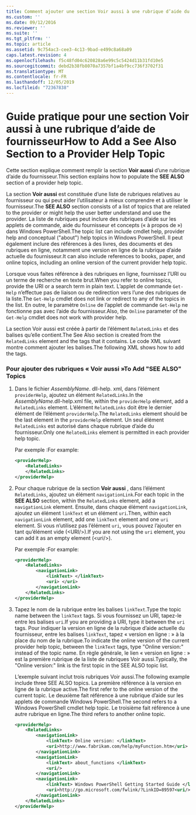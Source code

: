 ```yaml
---
title: Comment ajouter une section Voir aussi à une rubrique d’aide du fournisseur | Microsoft Docs
ms.custom: ''
ms.date: 09/12/2016
ms.reviewer: ''
ms.suite: ''
ms.tgt_pltfrm: ''
ms.topic: article
ms.assetid: 9c754ac3-cee3-4c13-9bad-e499c8a68a09
caps.latest.revision: 4
ms.openlocfilehash: f5c48fd04c620828a6e99c5c5424d11b31fd10e5
ms.sourcegitcommit: debd2b38fb8070a7357bf1a4bf9cc736f3702f31
ms.translationtype: MT
ms.contentlocale: fr-FR
ms.lasthandoff: 12/05/2019
ms.locfileid: "72367838"
---
```

# <a name="how-to-add-a-see-also-section-to-a-provider-help-topic"></a><span data-ttu-id="64389-102">Guide pratique pour une section Voir aussi à une rubrique d’aide de fournisseur</span><span class="sxs-lookup"><span data-stu-id="64389-102">How to Add a See Also Section to a Provider Help Topic</span></span>

<span data-ttu-id="64389-103">Cette section explique comment remplir la section **Voir aussi** d’une rubrique d’aide du fournisseur.</span><span class="sxs-lookup"><span data-stu-id="64389-103">This section explains how to populate the **SEE ALSO** section of a provider help topic.</span></span>

<span data-ttu-id="64389-104">La section **Voir aussi** est constituée d’une liste de rubriques relatives au fournisseur ou qui peut aider l’utilisateur à mieux comprendre et à utiliser le fournisseur.</span><span class="sxs-lookup"><span data-stu-id="64389-104">The **SEE ALSO** section consists of a list of topics that are related to the provider or might help the user better understand and use the provider.</span></span> <span data-ttu-id="64389-105">La liste de rubriques peut inclure des rubriques d’aide sur les applets de commande, aide du fournisseur et concepts (« à propos de ») dans Windows PowerShell.</span><span class="sxs-lookup"><span data-stu-id="64389-105">The topic list can include cmdlet help, provider help and conceptual ("about") help topics in Windows PowerShell.</span></span> <span data-ttu-id="64389-106">Il peut également inclure des références à des livres, des documents et des rubriques en ligne, notamment une version en ligne de la rubrique d’aide actuelle du fournisseur.</span><span class="sxs-lookup"><span data-stu-id="64389-106">It can also include references to books, paper, and online topics, including an online version of the current provider help topic.</span></span>

<span data-ttu-id="64389-107">Lorsque vous faites référence à des rubriques en ligne, fournissez l’URI ou un terme de recherche en texte brut.</span><span class="sxs-lookup"><span data-stu-id="64389-107">When you refer to online topics, provide the URI or a search term in plain text.</span></span> <span data-ttu-id="64389-108">L’applet de commande `Get-Help` n’effectue pas de liaison ou de redirection vers l’une des rubriques de la liste.</span><span class="sxs-lookup"><span data-stu-id="64389-108">The `Get-Help` cmdlet does not link or redirect to any of the topics in the list.</span></span> <span data-ttu-id="64389-109">En outre, le paramètre `Online` de l’applet de commande `Get-Help` ne fonctionne pas avec l’aide du fournisseur.</span><span class="sxs-lookup"><span data-stu-id="64389-109">Also, the `Online` parameter of the `Get-Help` cmdlet does not work with provider help.</span></span>

<span data-ttu-id="64389-110">La section Voir aussi est créée à partir de l’élément `RelatedLinks` et des balises qu’elle contient.</span><span class="sxs-lookup"><span data-stu-id="64389-110">The See Also section is created from the `RelatedLinks` element and the tags that it contains.</span></span> <span data-ttu-id="64389-111">Le code XML suivant montre comment ajouter les balises.</span><span class="sxs-lookup"><span data-stu-id="64389-111">The following XML shows how to add the tags.</span></span>

### <a name="to-add-see-also-topics"></a><span data-ttu-id="64389-112">Pour ajouter des rubriques « Voir aussi »</span><span class="sxs-lookup"><span data-stu-id="64389-112">To Add "SEE ALSO" Topics</span></span>

1. <span data-ttu-id="64389-113">Dans le fichier *AssemblyName*. dll-help. xml, dans l’élément `providerHelp`, ajoutez un élément `RelatedLinks`.</span><span class="sxs-lookup"><span data-stu-id="64389-113">In the *AssemblyName*.dll-help.xml file, within the `providerHelp` element, add a `RelatedLinks` element.</span></span> <span data-ttu-id="64389-114">L’élément `RelatedLinks` doit être le dernier élément de l’élément `providerHelp`.</span><span class="sxs-lookup"><span data-stu-id="64389-114">The `RelatedLinks` element should be the last element in the `providerHelp` element.</span></span> <span data-ttu-id="64389-115">Un seul élément `RelatedLinks` est autorisé dans chaque rubrique d’aide du fournisseur.</span><span class="sxs-lookup"><span data-stu-id="64389-115">Only one `RelatedLinks` element is permitted in each provider help topic.</span></span>

   <span data-ttu-id="64389-116">Par exemple :</span><span class="sxs-lookup"><span data-stu-id="64389-116">For example:</span></span>

    ```xml
    <providerHelp>
        <RelatedLinks>
        </RelatedLinks>
    </providerHelp>
    ```

2. <span data-ttu-id="64389-117">Pour chaque rubrique de la section **Voir aussi** , dans l’élément `RelatedLinks`, ajoutez un élément `navigationLink`.</span><span class="sxs-lookup"><span data-stu-id="64389-117">For each topic in the **SEE ALSO** section, within the `RelatedLinks` element, add a `navigationLink` element.</span></span> <span data-ttu-id="64389-118">Ensuite, dans chaque élément `navigationLink`, ajoutez un élément `linkText` et un élément `uri`.</span><span class="sxs-lookup"><span data-stu-id="64389-118">Then, within each `navigationLink` element, add one `linkText` element and one `uri` element.</span></span> <span data-ttu-id="64389-119">Si vous n’utilisez pas l’élément `uri`, vous pouvez l’ajouter en tant qu’élément vide (\<URI/>).</span><span class="sxs-lookup"><span data-stu-id="64389-119">If you are not using the `uri` element, you can add it as an empty element (\<uri/>).</span></span>

   <span data-ttu-id="64389-120">Par exemple :</span><span class="sxs-lookup"><span data-stu-id="64389-120">For example:</span></span>

    ```xml
    <providerHelp>
        <RelatedLinks>
            <navigationLink>
                <linkText> </linkText>
                <uri> </uri>
            </navigationLink>
        </RelatedLinks>
    </providerHelp>
    ```

3. <span data-ttu-id="64389-121">Tapez le nom de la rubrique entre les balises `linkText`.</span><span class="sxs-lookup"><span data-stu-id="64389-121">Type the topic name between the `linkText` tags.</span></span> <span data-ttu-id="64389-122">Si vous fournissez un URI, tapez-le entre les balises `uri`.</span><span class="sxs-lookup"><span data-stu-id="64389-122">If you are providing a URI, type it between the `uri` tags.</span></span> <span data-ttu-id="64389-123">Pour indiquer la version en ligne de la rubrique d’aide actuelle du fournisseur, entre les balises `linkText`, tapez « version en ligne : » à la place du nom de la rubrique.</span><span class="sxs-lookup"><span data-stu-id="64389-123">To indicate the online version of the current provider help topic, between the `linkText` tags, type "Online version:" instead of the topic name.</span></span> <span data-ttu-id="64389-124">En règle générale, le lien « version en ligne : » est la première rubrique de la liste de rubriques Voir aussi.</span><span class="sxs-lookup"><span data-stu-id="64389-124">Typically, the "Online version:" link is the first topic in the SEE ALSO topic list.</span></span>

   <span data-ttu-id="64389-125">L’exemple suivant inclut trois rubriques Voir aussi.</span><span class="sxs-lookup"><span data-stu-id="64389-125">The following example include three SEE ALSO topics.</span></span> <span data-ttu-id="64389-126">La première référence à la version en ligne de la rubrique active.</span><span class="sxs-lookup"><span data-stu-id="64389-126">The first refer to the online version of the current topic.</span></span> <span data-ttu-id="64389-127">Le deuxième fait référence à une rubrique d’aide sur les applets de commande Windows PowerShell.</span><span class="sxs-lookup"><span data-stu-id="64389-127">The second refers to a Windows PowerShell cmdlet help topic.</span></span> <span data-ttu-id="64389-128">Le troisième fait référence à une autre rubrique en ligne.</span><span class="sxs-lookup"><span data-stu-id="64389-128">The third refers to another online topic.</span></span>

    ```xml
    <providerHelp>
        <RelatedLinks>
            <navigationLink>
                <linkText> Online version: </linkText>
                <uri>http://www.fabrikam.com/help/myFunction.htm</uri>
            </navigationLink>
            <navigationLink>
                <linkText> about_functions </linkText>
                <uri/>
            </navigationLink>
            <navigationLink>
                <linkText> Windows PowerShell Getting Started Guide </linkText>
                <uri>http://go.microsoft.com/fwlink/?LinkID=89597<uri/>
            </navigationLink>
        </RelatedLinks>
    </providerHelp>
    ```